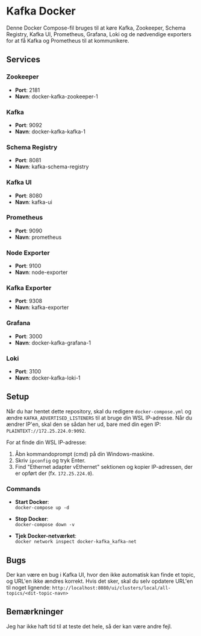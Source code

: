 # Kafka Docker

Denne Docker Compose-fil bruges til at køre Kafka, Zookeeper, Schema Registry, Kafka UI, Prometheus, Grafana, Loki og de nødvendige exporters for at få Kafka og Prometheus til at kommunikere.

## Services

### **Zookeeper**
- **Port**: 2181
- **Navn**: docker-kafka-zookeeper-1

### **Kafka**
- **Port**: 9092
- **Navn**: docker-kafka-kafka-1

### **Schema Registry**
- **Port**: 8081
- **Navn**: kafka-schema-registry

### **Kafka UI**
- **Port**: 8080
- **Navn**: kafka-ui

### **Prometheus**
- **Port**: 9090
- **Navn**: prometheus

### **Node Exporter**
- **Port**: 9100
- **Navn**: node-exporter

### **Kafka Exporter**
- **Port**: 9308
- **Navn**: kafka-exporter

### **Grafana**
- **Port**: 3000
- **Navn**: docker-kafka-grafana-1

### **Loki**
- **Port**: 3100
- **Navn**: docker-kafka-loki-1

## Setup

Når du har hentet dette repository, skal du redigere `docker-compose.yml` og ændre `KAFKA_ADVERTISED_LISTENERS` til at bruge din WSL IP-adresse. Når du ændrer IP'en, skal den se sådan her ud, bare med din egen IP: `PLAINTEXT://172.25.224.0:9092`.

For at finde din WSL IP-adresse:
1. Åbn kommandoprompt (cmd) på din Windows-maskine.
2. Skriv `ipconfig` og tryk Enter.
3. Find "Ethernet adapter vEthernet" sektionen og kopier IP-adressen, der er opført der (fx. `172.25.224.0`).

### Commands

- **Start Docker**:  
  `docker-compose up -d`

- **Stop Docker**:  
  `docker-compose down -v`

- **Tjek Docker-netværket**:  
  `docker network inspect docker-kafka_kafka-net`

## Bugs

Der kan være en bug i Kafka UI, hvor den ikke automatisk kan finde et topic, og URL'en ikke ændres korrekt. Hvis det sker, skal du selv opdatere URL'en til noget lignende: `http://localhost:8080/ui/clusters/local/all-topics/<dit-topic-navn>`

## Bemærkninger

Jeg har ikke haft tid til at teste det hele, så der kan være andre fejl.
